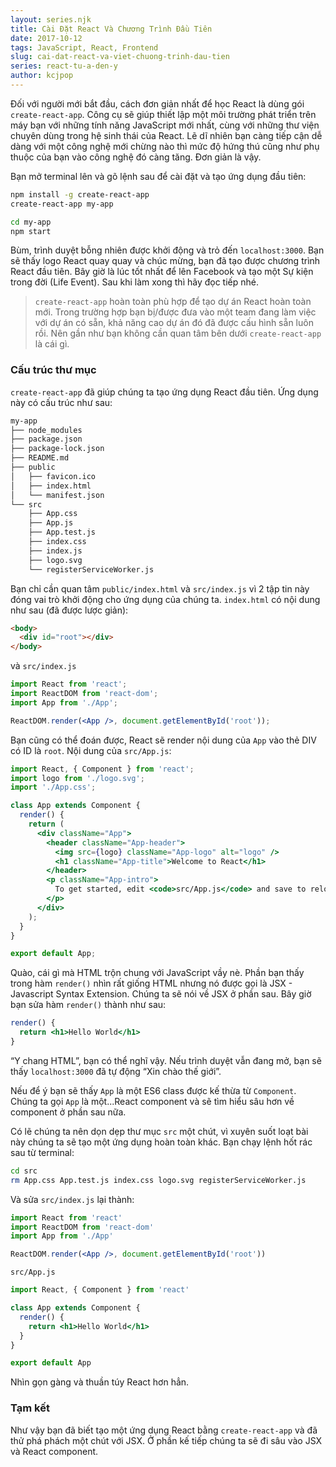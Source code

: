 ```yaml
---
layout: series.njk
title: Cài Đặt React Và Chương Trình Đầu Tiên
date: 2017-10-12
tags: JavaScript, React, Frontend
slug: cai-dat-react-va-viet-chuong-trinh-dau-tien
series: react-tu-a-den-y
author: kcjpop
---
```


Đối với người mới bắt đầu, cách đơn giản nhất để học React là dùng gói `create-react-app`. Công cụ sẽ giúp thiết lập một môi trường phát triển trên máy bạn với những tính năng JavaScript mới nhất, cùng với những thư viện chuyên dùng trong hệ sinh thái của React. Lẽ dĩ nhiên bạn càng tiếp cận dễ dàng với một công nghệ mới chừng nào thì mức độ hứng thú cũng như phụ thuộc của bạn vào công nghệ đó càng tăng. Đơn giản là vậy.

Bạn mở terminal lên và gõ lệnh sau để cài đặt và tạo ứng dụng đầu tiên:

```bash
npm install -g create-react-app
create-react-app my-app

cd my-app
npm start
```

Bùm, trình duyệt bỗng nhiên được khởi động và trỏ đến `localhost:3000`. Bạn sẽ thấy logo React quay quay và chúc mừng, bạn đã tạo được chương trình React đầu tiên. Bây giờ là lúc tốt nhất để lên Facebook và tạo một Sự kiện trong đời (Life Event). Sau khi làm xong thì hãy đọc tiếp nhé.

> `create-react-app` hoàn toàn phù hợp để tạo dự án React hoàn toàn mới. Trong trường hợp bạn bị/được đưa vào một team đang làm việc với dự án có sẵn, khả năng cao dự án đó đã được cấu hình sẵn luôn rồi. Nên gần như bạn không cần quan tâm bên dưới `create-react-app` là cái gì.

### Cấu trúc thư mục

`create-react-app` đã giúp chúng ta tạo ứng dụng React đầu tiên. Ứng dụng này có cấu trúc như sau:

```bash
my-app
├── node_modules
├── package.json
├── package-lock.json
├── README.md
├── public
│   ├── favicon.ico
│   ├── index.html
│   └── manifest.json
└── src
    ├── App.css
    ├── App.js
    ├── App.test.js
    ├── index.css
    ├── index.js
    ├── logo.svg
    └── registerServiceWorker.js

```

Bạn chỉ cần quan tâm `public/index.html` và `src/index.js` vì 2 tập tin này đóng vai trò khởi động cho ứng dụng của chúng ta. `index.html` có nội dung như sau (đã được lược giản):

```html
<body>
  <div id="root"></div>
</body>
```

và `src/index.js`

```jsx
import React from 'react';
import ReactDOM from 'react-dom';
import App from './App';

ReactDOM.render(<App />, document.getElementById('root'));
```

Bạn cũng có thể đoán được, React sẽ render nội dung của `App` vào thẻ DIV có ID là `root`. Nội dung của `src/App.js`:


```jsx
import React, { Component } from 'react';
import logo from './logo.svg';
import './App.css';

class App extends Component {
  render() {
    return (
      <div className="App">
        <header className="App-header">
          <img src={logo} className="App-logo" alt="logo" />
          <h1 className="App-title">Welcome to React</h1>
        </header>
        <p className="App-intro">
          To get started, edit <code>src/App.js</code> and save to reload.
        </p>
      </div>
    );
  }
}

export default App;
```
Quào, cái gì mà HTML trộn chung với JavaScript vầy nè. Phần bạn thấy trong hàm `render()` nhìn rất giống HTML nhưng nó được gọi là JSX - Javascript Syntax Extension. Chúng ta sẽ nói về JSX ở phần sau. Bây giờ bạn sửa hàm `render()` thành như sau:

```jsx
render() {
  return <h1>Hello World</h1>
}
```

“Y chang HTML”, bạn có thể nghĩ vậy. Nếu trình duyệt vẫn đang mở, bạn sẽ thấy `localhost:3000` đã tự động “Xin chào thế giới”.

Nếu để ý bạn sẽ thấy `App` là một ES6 class được kế thừa từ `Component`. Chúng ta gọi `App` là một...React component và sẽ tìm hiểu sâu hơn về component ở phần sau nữa.

Có lẽ chúng ta nên dọn dẹp thư mục `src` một chút, vì xuyên suốt loạt bài này chúng ta sẽ tạo một ứng dụng hoàn toàn khác. Bạn chạy lệnh hốt rác sau từ terminal:

```bash
cd src
rm App.css App.test.js index.css logo.svg registerServiceWorker.js
```

Và sửa `src/index.js` lại thành:

```jsx
import React from 'react'
import ReactDOM from 'react-dom'
import App from './App'

ReactDOM.render(<App />, document.getElementById('root'))
```

`src/App.js`

```jsx
import React, { Component } from 'react'

class App extends Component {
  render() {
    return <h1>Hello World</h1>
  }
}

export default App
```

Nhìn gọn gàng và thuần túy React hơn hẳn.

### Tạm kết

Như vậy bạn đã biết tạo một ứng dụng React bằng `create-react-app` và đã thử phá phách một chút với JSX. Ở phần kế tiếp chúng ta sẽ đi sâu vào JSX và React component.
